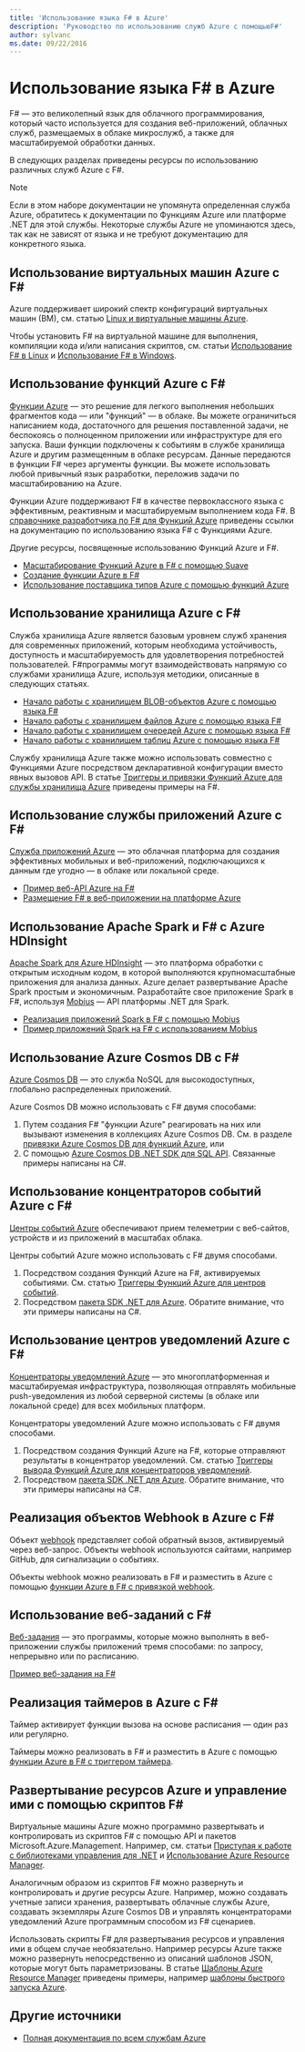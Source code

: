 ```yaml
---
title: 'Использование языка F# в Azure'
description: 'Руководство по использованию служб Azure с помощьюF#'
author: sylvanc
ms.date: 09/22/2016
---
```


# <a name="using-f-on-azure"></a>Использование языка F# в Azure

F# — это великолепный язык для облачного программирования, который часто используется для создания веб-приложений, облачных служб, размещаемых в облаке микрослужб, а также для масштабируемой обработки данных.

В следующих разделах приведены ресурсы по использованию различных служб Azure с F#.

> [!NOTE]
> Если в этом наборе документации не упомянута определенная служба Azure, обратитесь к документации по Функциям Azure или платформе .NET для этой службы. Некоторые службы Azure не упоминаются здесь, так как не зависят от языка и не требуют документацию для конкретного языка.

## <a name="using-azure-virtual-machines-with-f"></a>Использование виртуальных машин Azure с F\#

Azure поддерживает широкий спектр конфигураций виртуальных машин (ВМ), см. статью [Linux и виртуальные машины Azure](https://azure.microsoft.com/services/virtual-machines/).

Чтобы установить F# на виртуальной машине для выполнения, компиляции кода и/или написания скриптов, см. статьи [Использование F# в Linux](https://fsharp.org/use/linux) и [Использование F# в Windows](https://fsharp.org/use/windows).


## <a name="using-azure-functions-with-f"></a>Использование функций Azure с F\#

[Функции Azure](https://azure.microsoft.com/services/functions/) — это решение для легкого выполнения небольших фрагментов кода — или "функций" — в облаке. Вы можете ограничиться написанием кода, достаточного для решения поставленной задачи, не беспокоясь о полноценном приложении или инфраструктуре для его запуска. Ваши функции подключены к событиям в службе хранилища Azure и другим размещенным в облаке ресурсам. Данные передаются в функции F# через аргументы функции. Вы можете использовать любой привычный язык разработки, переложив задачи по масштабированию на Azure.

Функции Azure поддерживают F# в качестве первоклассного языка с эффективным, реактивным и масштабируемым выполнением кода F#. В [справочнике разработчика по F# для Функций Azure](/azure/azure-functions/functions-reference-fsharp) приведены ссылки на документацию по использованию языка F# с Функциями Azure.

Другие ресурсы, посвященные использованию Функций Azure и F#.

* [Масштабирование Функций Azure в F# с помощью Suave](https://blog.tamizhvendan.in/blog/2016/09/19/scale-up-azure-functions-in-f-number-using-suave/)
* [Создание функции Azure в F#](https://mnie.github.io/2016-09-08-AzureFunctions/)
* [Использование поставщика типов Azure с помощью функций Azure](https://compositional-it.com/blog/2017/08-30-using-the-azure-type-provider-with-azure-functions/index.html)

## <a name="using-azure-storage-with-f"></a>Использование хранилища Azure с F\#

Служба хранилища Azure является базовым уровнем служб хранения для современных приложений, которым необходима устойчивость, доступность и масштабируемость для удовлетворения потребностей пользователей. F#программы могут взаимодействовать напрямую со службами хранилища Azure, используя методики, описанные в следующих статьях.

* [Начало работы с хранилищем BLOB-объектов Azure с помощью языка F#](blob-storage.md)
* [Начало работы с хранилищем файлов Azure с помощью языка F#](file-storage.md)
* [Начало работы с хранилищем очередей Azure с помощью языка F#](queue-storage.md)
* [Начало работы с хранилищем таблиц Azure с помощью языка F#](table-storage.md)

Службу хранилища Azure также можно использовать совместно с Функциями Azure посредством декларативной конфигурации вместо явных вызовов API. В статье [Триггеры и привязки Функций Azure для службы хранилища Azure](/azure/azure-functions/functions-bindings-storage) приведены примеры на F#.

## <a name="using-azure-app-service-with-f"></a>Использование службы приложений Azure с F\#

[Служба приложений Azure](https://azure.microsoft.com/services/app-service/) — это облачная платформа для создания эффективных мобильных и веб-приложений, подключающихся к данным где угодно — в облаке или локальной среде.

* [Пример веб-API Azure на F#](https://github.com/fsprojects/azure-webapi-example)
* [Размещение F# в веб-приложении на платформе Azure](https://github.com/isaacabraham/fsharp-demonstrator)

## <a name="using-apache-spark-with-f-with-azure-hdinsight"></a>Использование Apache Spark и F# с Azure HDInsight

[Apache Spark для Azure HDInsight](https://azure.microsoft.com/services/hdinsight/apache-spark/) — это платформа обработки с открытым исходным кодом, в которой выполняются крупномасштабные приложения для анализа данных. Azure делает развертывание Apache Spark простым и экономичным. Разработайте свое приложение Spark в F#, используя [Mobius](https://github.com/Microsoft/Mobius) — API платформы .NET для Spark.

* [Реализация приложений Spark в F# с помощью Mobius](https://github.com/Microsoft/Mobius/blob/master/notes/spark-fsharp-mobius.md)
* [Пример приложений Spark на F# с использованием Mobius](https://github.com/Microsoft/Mobius/tree/master/examples/fsharp)

## <a name="using-azure-cosmos-db-with-f"></a>Использование Azure Cosmos DB с F\#

[Azure Cosmos DB](https://azure.microsoft.com/services/cosmos-db) — это служба NoSQL для высокодоступных, глобально распределенных приложений.

Azure Cosmos DB можно использовать с F# двумя способами:

1. Путем создания F# "функции Azure" реагировать на них или вызывают изменения в коллекциях Azure Cosmos DB. См. в разделе [привязки Azure Cosmos DB для функций Azure](/azure/azure-functions/functions-bindings-cosmosdb), или
2. С помощью [Azure Cosmos DB .NET SDK для SQL API](/azure/cosmos-db/sql-api-sdk-dotnet). Связанные примеры написаны на C#.

## <a name="using-azure-event-hubs-with-f"></a>Использование концентраторов событий Azure с F\#

[Центры событий Azure](https://azure.microsoft.com/services/event-hubs/) обеспечивают прием телеметрии с веб-сайтов, устройств и из приложений в масштабах облака.

Центры событий Azure можно использовать с F# двумя способами.

1. Посредством создания Функций Azure на F#, активируемых событиями. См. статью [Триггеры Функций Azure для центров событий](/azure/azure-functions/functions-bindings-event-hubs).
2. Посредством [пакета SDK .NET для Azure](/azure/event-hubs/event-hubs-csharp-ephcs-getstarted). Обратите внимание, что эти примеры написаны на C#.

## <a name="using-azure-notification-hubs-with-f"></a>Использование центров уведомлений Azure с F\#

[Концентраторы уведомлений Azure](/azure/notification-hubs/) — это многоплатформенная и масштабируемая инфраструктура, позволяющая отправлять мобильные push-уведомления из любой серверной системы (в облаке или локальной среде) для всех мобильных платформ.

Концентраторы уведомлений Azure можно использовать с F# двумя способами.

1. Посредством создания Функций Azure на F#, которые отправляют результаты в концентратор уведомлений. См. статью [Триггеры вывода Функций Azure для концентраторов уведомлений](/azure/azure-functions/functions-bindings-notification-hubs).
2. Посредством [пакета SDK .NET для Azure](https://blogs.msdn.microsoft.com/azuremobile/2014/04/08/push-notifications-using-notification-hub-and-net-backend/). Обратите внимание, что эти примеры написаны на C#.


## <a name="implementing-webhooks-on-azure-with-f"></a>Реализация объектов Webhook в Azure с F\#

Объект [webhook](https://en.wikipedia.org/wiki/Webhook) представляет собой обратный вызов, активируемый через веб-запрос. Объекты webhook используются сайтами, например GitHub, для сигнализации о событиях.

Объекты webhook можно реализовать в F# и разместить в Azure с помощью [функции Azure в F# с привязкой webhook](/azure/azure-functions/functions-bindings-http-webhook).

## <a name="using-webjobs-with-f"></a>Использование веб-заданий с F\#

[Веб-задания](/azure/app-service-web/web-sites-create-web-jobs) — это программы, которые можно выполнять в веб-приложении службы приложений тремя способами: по запросу, непрерывно или по расписанию.

[Пример веб-задания на F#](https://github.com/jrr/webjob-project-examples)

## <a name="implementing-timers-on-azure-with-f"></a>Реализация таймеров в Azure с F\#

Таймер активирует функции вызова на основе расписания — один раз или регулярно.

Таймеры можно реализовать в F# и разместить в Azure с помощью [функции Azure в F# с триггером таймера](/azure/azure-functions/functions-bindings-timer).

## <a name="deploying-and-managing-azure-resources-with-f-scripts"></a>Развертывание ресурсов Azure и управление ими с помощью скриптов F#

Виртуальные машины Azure можно программно развертывать и контролировать из скриптов F# с помощью API и пакетов Microsoft.Azure.Management. Например, см. статьи [Приступая к работе с библиотеками управления для .NET](https://msdn.microsoft.com/library/dn722415.aspx) и [Использование Azure Resource Manager](/azure/azure-resource-manager/resource-manager-deployment-model).

Аналогичным образом из скриптов F# можно развернуть и контролировать и другие ресурсы Azure. Например, можно создавать учетные записи хранения, развертывать облачные службы Azure, создавать экземпляры Azure Cosmos DB и управлять концентраторами уведомлений Azure программным способом из F# сценариев.

Использовать скрипты F# для развертывания ресурсов и управления ими в общем случае необязательно. Например ресурсы Azure также можно развернуть непосредственно из описаний шаблонов JSON, которые могут быть параметризованы. В статье [Шаблоны Azure Resource Manager](/azure/azure-resource-manager/resource-manager-template-best-practices) приведены примеры, например [шаблоны быстрого запуска Azure](https://azure.microsoft.com/resources/templates/).

## <a name="other-resources"></a>Другие источники

* [Полная документация по всем службам Azure](/azure/)

